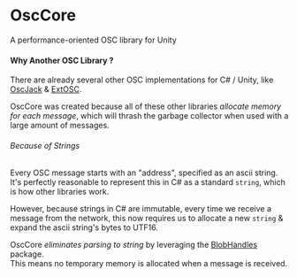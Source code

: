 # OscCore
A performance-oriented OSC library for Unity

#### Why Another OSC Library ?

There are already several other OSC implementations for C# / Unity, like [OscJack](https://github.com/keijiro/OscJack) & [ExtOSC](https://github.com/Iam1337/extOSC).

OscCore was created because all of these other libraries _allocate memory for each message_, which will thrash the garbage collector when used with a large amount of messages.

###### Because of Strings

Every OSC message starts with an "address", specified as an ascii string.  
It's perfectly reasonable to represent this in C# as a standard `string`, which is how other libraries work.

However, because strings in C# are immutable, every time we receive a message from the network, this now requires us to allocate a new `string` & expand the ascii string's bytes to UTF16.   

OscCore _eliminates parsing to string_ by leveraging the [BlobHandles](https://github.com/stella3d/BlobHandles) package.  
This means no temporary memory is allocated when a message is received.


